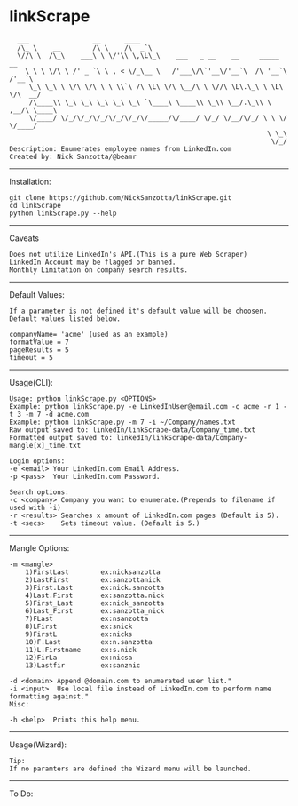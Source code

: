 # linkScrape

      ___                __      ____                                             
      /\_ \    __        /\ \    /\  _`\                                           
      \//\ \  /\_\    ___\ \ \/'\\ \,\L\_\    ___   _ __    __     _____      __   
        \ \ \ \/\ \ /' _ `\ \ , < \/_\__ \   /'___\/\`'__\/'__`\  /\ '__`\  /'__`\ 
         \_\ \_\ \ \/\ \/\ \ \ \\`\ /\ \L\ \/\ \__/\ \ \//\ \L\.\_\ \ \L\ \/\  __/ 
         /\____\\ \_\ \_\ \_\ \_\ \_\ `\____\ \____\\ \_\\ \__/.\_\\ \ ,__/\ \____\
         \/____/ \/_/\/_/\/_/\/_/\/_/\/_____/\/____/ \/_/ \/__/\/_/ \ \ \/  \/____/
                                                                     \ \_\         
                                                                      \/_/ 
    Description: Enumerates employee names from LinkedIn.com
    Created by: Nick Sanzotta/@beamr
***
Installation:

    git clone https://github.com/NickSanzotta/linkScrape.git
    cd linkScrape
    python linkScrape.py --help

***
Caveats

    Does not utilize LinkedIn's API.(This is a pure Web Scraper)
    LinkedIn Account may be flagged or banned.
    Monthly Limitation on company search results.

***
Default Values:

    If a parameter is not defined it's default value will be choosen.
    Default values listed below.
  
    companyName= 'acme' (used as an example)
    formatValue = 7
    pageResults = 5
    timeout = 5
    
***
Usage(CLI):

    Usage: python linkScrape.py <OPTIONS>
    Example: python linkScrape.py -e LinkedInUser@email.com -c acme -r 1 -t 3 -m 7 -d acme.com
    Example: python linkScrape.py -m 7 -i ~/Company/names.txt
    Raw output saved to: linkedIn/linkScrape-data/Company_time.txt
    Formatted output saved to: linkedIn/linkScrape-data/Company-mangle[x]_time.txt
    
    Login options:
    -e <email> Your LinkedIn.com Email Address.
    -p <pass>  Your LinkedIn.com Password.
    
    Search options:
    -c <company> Company you want to enumerate.(Prepends to filename if used with -i) 
    -r <results> Searches x amount of LinkedIn.com pages (Default is 5).
    -t <secs>    Sets timeout value. (Default is 5.)
  ***
Mangle Options: 
    
    -m <mangle>
        1)FirstLast        ex:nicksanzotta
        2)LastFirst        ex:sanzottanick
        3)First.Last       ex:nick.sanzotta
        4)Last.First       ex:sanzotta.nick
        5)First_Last       ex:nick_sanzotta
        6)Last_First       ex:sanzotta_nick
        7)FLast            ex:nsanzotta
        8)LFirst           ex:snick
        9)FirstL           ex:nicks
        10)F.Last          ex:n.sanzotta
        11)L.Firstname     ex:s.nick
        12)FirLa           ex:nicsa
        13)Lastfir         ex:sanznic  
  
    -d <domain> Append @domain.com to enumerated user list."
    -i <input>  Use local file instead of LinkedIn.com to perform name formatting against."
    Misc:
    
    -h <help>  Prints this help menu.
  
 

***
Usage(Wizard):

    Tip:
    If no paramters are defined the Wizard menu will be launched.

***
To Do:


